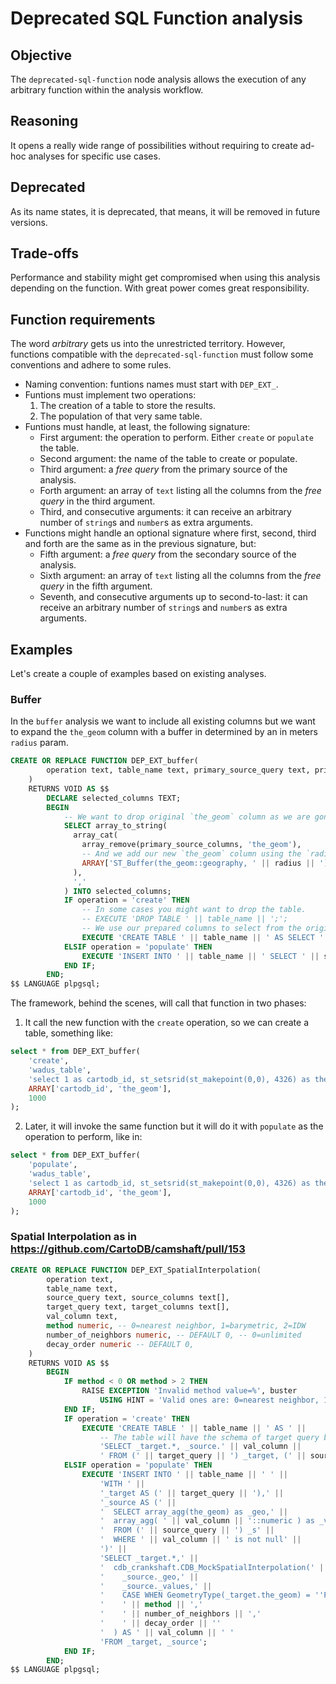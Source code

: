 # Deprecated SQL Function analysis

## Objective
The `deprecated-sql-function` node analysis allows the execution of any arbitrary function within the analysis workflow.

## Reasoning
It opens a really wide range of possibilities without requiring to create ad-hoc analyses for specific use cases.

## Deprecated
As its name states, it is deprecated, that means, it will be removed in future versions.

## Trade-offs
Performance and stability might get compromised when using this analysis depending on the function. With great power comes great responsibility.

## Function requirements
The word _arbitrary_ gets us into the unrestricted territory. However, functions compatible with the `deprecated-sql-function` must follow some conventions and adhere to some rules.

 - Naming convention: funtions names must start with `DEP_EXT_`.
 - Funtions must implement two operations:
   1. The creation of a table to store the results.
   2. The population of that very same table.
 - Funtions must handle, at least, the following signature:
   * First argument: the operation to perform. Either `create` or `populate` the table.
   * Second argument: the name of the table to create or populate.
   * Third argument: a _free query_ from the primary source of the analysis.
   * Forth argument: an array of `text` listing all the columns from the _free query_ in the third argument.
   * Third, and consecutive arguments: it can receive an arbitrary number of `string`s and `number`s as extra arguments.
 - Functions might handle an optional signature where first, second, third and forth are the same as in the previous signature, but:
   * Fifth argument: a _free query_ from the secondary source of the analysis.
   * Sixth argument: an array of `text` listing all the columns from the _free query_ in the fifth argument.
   * Seventh, and consecutive arguments up to second-to-last: it can receive an arbitrary number of `string`s and `number`s as extra arguments.

## Examples

Let's create a couple of examples based on existing analyses.

### Buffer

In the `buffer` analysis we want to include all existing columns but we want to expand the `the_geom` column with a
buffer in determined by an in meters `radius` param.

```sql
CREATE OR REPLACE FUNCTION DEP_EXT_buffer(
        operation text, table_name text, primary_source_query text, primary_source_columns text[], radius numeric
    )
    RETURNS VOID AS $$
        DECLARE selected_columns TEXT;
        BEGIN
            -- We want to drop original `the_geom` column as we are gonna return a different one.
            SELECT array_to_string(
              array_cat(
                array_remove(primary_source_columns, 'the_geom'),
                -- And we add our new `the_geom` column using the `radius` argument.
                ARRAY['ST_Buffer(the_geom::geography, ' || radius || ')::geometry AS the_geom']
              ),
              ','
            ) INTO selected_columns;
            IF operation = 'create' THEN
                -- In some cases you might want to drop the table.
                -- EXECUTE 'DROP TABLE ' || table_name || ';';
                -- We use our prepared columns to select from the original query.
                EXECUTE 'CREATE TABLE ' || table_name || ' AS SELECT ' || selected_columns || ' FROM (' || primary_source_query || ') _q LIMIT 0';
            ELSIF operation = 'populate' THEN
                EXECUTE 'INSERT INTO ' || table_name || ' SELECT ' || selected_columns || ' FROM (' || primary_source_query || ') _q';
            END IF;
        END;
$$ LANGUAGE plpgsql;
```

The framework, behind the scenes, will call that function in two phases:

1. It call the new function with the `create` operation, so we can create a table, something like:

```sql
select * from DEP_EXT_buffer(
    'create',
    'wadus_table',
    'select 1 as cartodb_id, st_setsrid(st_makepoint(0,0), 4326) as the_geom',
    ARRAY['cartodb_id', 'the_geom'],
    1000
);
```

2. Later, it will invoke the same function but it will do it with `populate` as the operation to perform, like in:

```sql
select * from DEP_EXT_buffer(
    'populate',
    'wadus_table',
    'select 1 as cartodb_id, st_setsrid(st_makepoint(0,0), 4326) as the_geom',
    ARRAY['cartodb_id', 'the_geom'],
    1000
);
```

### Spatial Interpolation as in https://github.com/CartoDB/camshaft/pull/153

```sql
CREATE OR REPLACE FUNCTION DEP_EXT_SpatialInterpolation(
        operation text,
        table_name text,
        source_query text, source_columns text[],
        target_query text, target_columns text[],
        val_column text,
        method numeric, -- 0=nearest neighbor, 1=barymetric, 2=IDW
        number_of_neighbors numeric, -- DEFAULT 0, -- 0=unlimited
        decay_order numeric -- DEFAULT 0,
    )
    RETURNS VOID AS $$
        BEGIN
            IF method < 0 OR method > 2 THEN
                RAISE EXCEPTION 'Invalid method value=%', buster
                    USING HINT = 'Valid ones are: 0=nearest neighbor, 1=barymetric, 2=IDW';
            END IF;
            IF operation = 'create' THEN
                EXECUTE 'CREATE TABLE ' || table_name || ' AS ' ||
                    -- The table will have the schema of target query but with an extra column from the source query.
                    'SELECT _target.*, _source.' || val_column ||
                    ' FROM (' || target_query || ') _target, (' || source_query || ') _source LIMIT 0';
            ELSIF operation = 'populate' THEN
                EXECUTE 'INSERT INTO ' || table_name || ' ' ||
                    'WITH ' ||
                    '_target AS (' || target_query || '),' ||
                    '_source AS (' ||
                    '  SELECT array_agg(the_geom) as _geo,' ||
                    '  array_agg( ' || val_column || '::numeric ) as _values' ||
                    '  FROM (' || source_query || ') _s' ||
                    '  WHERE ' || val_column || ' is not null' ||
                    ')' ||
                    'SELECT _target.*,' ||
                    '  cdb_crankshaft.CDB_MockSpatialInterpolation(' ||
                    '    _source._geo,' ||
                    '    _source._values,' ||
                    '    CASE WHEN GeometryType(_target.the_geom) = ''POINT'' THEN _target.the_geom ELSE ST_Centroid(_target.the_geom) END,' ||
                    '    ' || method || ','
                    '    ' || number_of_neighbors || ','
                    '    ' || decay_order || ''
                    '  ) AS ' || val_column || ' '
                    'FROM _target, _source';
            END IF;
        END;
$$ LANGUAGE plpgsql;
```

